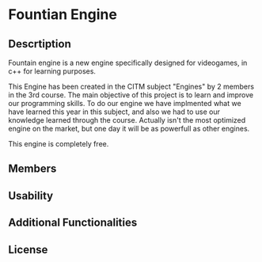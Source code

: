 # Fountian Engine
## Descrtiption
Fountain engine is a new engine specifically designed for videogames, in c++ for learning purposes.

This Engine has been created in the CITM subject "Engines" by 2 members in the 3rd course. The main objective of this project is to learn and improve our programming skills. To do our engine we have implmented what we have learned this year in this subject, and also we had to use our knowledge learned through the course. Actually isn't the most optimized engine on the market, but one day it will be as powerfull as other engines.

This engine is completely free.
## Members
## Usability
## Additional Functionalities
## License
